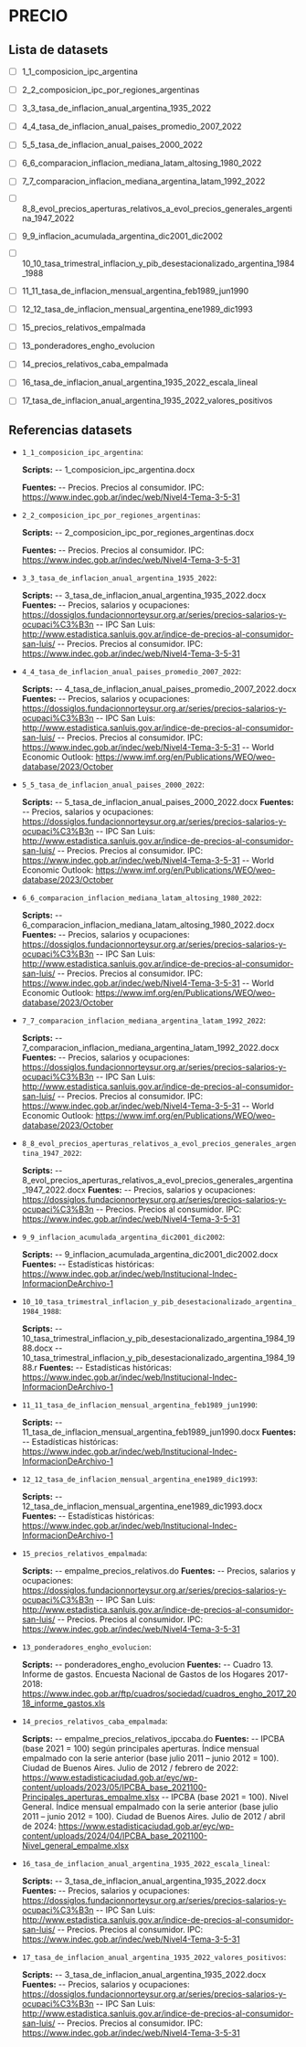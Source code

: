 # PRECIO

## Lista de datasets


- [ ] 1_1_composicion_ipc_argentina
- [ ] 2_2_composicion_ipc_por_regiones_argentinas
- [ ] 3_3_tasa_de_inflacion_anual_argentina_1935_2022
- [ ] 4_4_tasa_de_inflacion_anual_paises_promedio_2007_2022
- [ ] 5_5_tasa_de_inflacion_anual_paises_2000_2022
- [ ] 6_6_comparacion_inflacion_mediana_latam_altosing_1980_2022
- [ ] 7_7_comparacion_inflacion_mediana_argentina_latam_1992_2022
- [ ] 8_8_evol_precios_aperturas_relativos_a_evol_precios_generales_argentina_1947_2022
- [ ] 9_9_inflacion_acumulada_argentina_dic2001_dic2002
- [ ] 10_10_tasa_trimestral_inflacion_y_pib_desestacionalizado_argentina_1984_1988
- [ ] 11_11_tasa_de_inflacion_mensual_argentina_feb1989_jun1990
- [ ] 12_12_tasa_de_inflacion_mensual_argentina_ene1989_dic1993
- [ ] 15_precios_relativos_empalmada
- [ ] 13_ponderadores_engho_evolucion
- [ ] 14_precios_relativos_caba_empalmada
- [ ] 16_tasa_de_inflacion_anual_argentina_1935_2022_escala_lineal
- [ ] 17_tasa_de_inflacion_anual_argentina_1935_2022_valores_positivos


## Referencias datasets



- `1_1_composicion_ipc_argentina`:

  **Scripts:**
-- 1_composicion_ipc_argentina.docx

  **Fuentes:**
-- Precios. Precios al consumidor. IPC: https://www.indec.gob.ar/indec/web/Nivel4-Tema-3-5-31

- `2_2_composicion_ipc_por_regiones_argentinas`:

  **Scripts:**
-- 2_composicion_ipc_por_regiones_argentinas.docx

  **Fuentes:**
-- Precios. Precios al consumidor. IPC: https://www.indec.gob.ar/indec/web/Nivel4-Tema-3-5-31

- `3_3_tasa_de_inflacion_anual_argentina_1935_2022`:

  **Scripts:**
-- 3_tasa_de_inflacion_anual_argentina_1935_2022.docx
  **Fuentes:**
-- Precios, salarios y ocupaciones: https://dossiglos.fundacionnorteysur.org.ar/series/precios-salarios-y-ocupaci%C3%B3n
-- IPC San Luis: http://www.estadistica.sanluis.gov.ar/indice-de-precios-al-consumidor-san-luis/
-- Precios. Precios al consumidor. IPC: https://www.indec.gob.ar/indec/web/Nivel4-Tema-3-5-31

- `4_4_tasa_de_inflacion_anual_paises_promedio_2007_2022`:

  **Scripts:**
-- 4_tasa_de_inflacion_anual_paises_promedio_2007_2022.docx
  **Fuentes:**
-- Precios, salarios y ocupaciones: https://dossiglos.fundacionnorteysur.org.ar/series/precios-salarios-y-ocupaci%C3%B3n
-- IPC San Luis: http://www.estadistica.sanluis.gov.ar/indice-de-precios-al-consumidor-san-luis/
-- Precios. Precios al consumidor. IPC: https://www.indec.gob.ar/indec/web/Nivel4-Tema-3-5-31
-- World Economic Outlook: https://www.imf.org/en/Publications/WEO/weo-database/2023/October

- `5_5_tasa_de_inflacion_anual_paises_2000_2022`:

  **Scripts:**
-- 5_tasa_de_inflacion_anual_paises_2000_2022.docx
  **Fuentes:**
-- Precios, salarios y ocupaciones: https://dossiglos.fundacionnorteysur.org.ar/series/precios-salarios-y-ocupaci%C3%B3n
-- IPC San Luis: http://www.estadistica.sanluis.gov.ar/indice-de-precios-al-consumidor-san-luis/
-- Precios. Precios al consumidor. IPC: https://www.indec.gob.ar/indec/web/Nivel4-Tema-3-5-31
-- World Economic Outlook: https://www.imf.org/en/Publications/WEO/weo-database/2023/October

- `6_6_comparacion_inflacion_mediana_latam_altosing_1980_2022`:

  **Scripts:**
-- 6_comparacion_inflacion_mediana_latam_altosing_1980_2022.docx
  **Fuentes:**
-- Precios, salarios y ocupaciones: https://dossiglos.fundacionnorteysur.org.ar/series/precios-salarios-y-ocupaci%C3%B3n
-- IPC San Luis: http://www.estadistica.sanluis.gov.ar/indice-de-precios-al-consumidor-san-luis/
-- Precios. Precios al consumidor. IPC: https://www.indec.gob.ar/indec/web/Nivel4-Tema-3-5-31
-- World Economic Outlook: https://www.imf.org/en/Publications/WEO/weo-database/2023/October

- `7_7_comparacion_inflacion_mediana_argentina_latam_1992_2022`:

  **Scripts:**
-- 7_comparacion_inflacion_mediana_argentina_latam_1992_2022.docx
  **Fuentes:**
-- Precios, salarios y ocupaciones: https://dossiglos.fundacionnorteysur.org.ar/series/precios-salarios-y-ocupaci%C3%B3n
-- IPC San Luis: http://www.estadistica.sanluis.gov.ar/indice-de-precios-al-consumidor-san-luis/
-- Precios. Precios al consumidor. IPC: https://www.indec.gob.ar/indec/web/Nivel4-Tema-3-5-31
-- World Economic Outlook: https://www.imf.org/en/Publications/WEO/weo-database/2023/October

- `8_8_evol_precios_aperturas_relativos_a_evol_precios_generales_argentina_1947_2022`:

  **Scripts:**
-- 8_evol_precios_aperturas_relativos_a_evol_precios_generales_argentina_1947_2022.docx
  **Fuentes:**
-- Precios, salarios y ocupaciones: https://dossiglos.fundacionnorteysur.org.ar/series/precios-salarios-y-ocupaci%C3%B3n
-- Precios. Precios al consumidor. IPC: https://www.indec.gob.ar/indec/web/Nivel4-Tema-3-5-31

- `9_9_inflacion_acumulada_argentina_dic2001_dic2002`:

  **Scripts:**
-- 9_inflacion_acumulada_argentina_dic2001_dic2002.docx
  **Fuentes:**
-- Estadísticas históricas: https://www.indec.gob.ar/indec/web/Institucional-Indec-InformacionDeArchivo-1

- `10_10_tasa_trimestral_inflacion_y_pib_desestacionalizado_argentina_1984_1988`:

  **Scripts:**
-- 10_tasa_trimestral_inflacion_y_pib_desestacionalizado_argentina_1984_1988.docx
-- 10_tasa_trimestral_inflacion_y_pib_desestacionalizado_argentina_1984_1988.r
  **Fuentes:**
-- Estadísticas históricas: https://www.indec.gob.ar/indec/web/Institucional-Indec-InformacionDeArchivo-1

- `11_11_tasa_de_inflacion_mensual_argentina_feb1989_jun1990`:

  **Scripts:**
-- 11_tasa_de_inflacion_mensual_argentina_feb1989_jun1990.docx
  **Fuentes:**
-- Estadísticas históricas: https://www.indec.gob.ar/indec/web/Institucional-Indec-InformacionDeArchivo-1

- `12_12_tasa_de_inflacion_mensual_argentina_ene1989_dic1993`:

  **Scripts:**
-- 12_tasa_de_inflacion_mensual_argentina_ene1989_dic1993.docx
  **Fuentes:**
-- Estadísticas históricas: https://www.indec.gob.ar/indec/web/Institucional-Indec-InformacionDeArchivo-1

- `15_precios_relativos_empalmada`:

  **Scripts:**
-- empalme_precios_relativos.do
  **Fuentes:**
-- Precios, salarios y ocupaciones: https://dossiglos.fundacionnorteysur.org.ar/series/precios-salarios-y-ocupaci%C3%B3n
-- IPC San Luis: http://www.estadistica.sanluis.gov.ar/indice-de-precios-al-consumidor-san-luis/
-- Precios. Precios al consumidor. IPC: https://www.indec.gob.ar/indec/web/Nivel4-Tema-3-5-31

- `13_ponderadores_engho_evolucion`:

  **Scripts:**
-- ponderadores_engho_evolucion
  **Fuentes:**
-- Cuadro 13. Informe de gastos. Encuesta Nacional de Gastos de los Hogares 2017-2018: https://www.indec.gob.ar/ftp/cuadros/sociedad/cuadros_engho_2017_2018_informe_gastos.xls

- `14_precios_relativos_caba_empalmada`:

  **Scripts:**
-- empalme_precios_relativos_ipccaba.do
  **Fuentes:**
-- IPCBA (base 2021 = 100) según principales aperturas. Índice mensual empalmado con la serie anterior (base julio 2011 – junio 2012 = 100). Ciudad de Buenos Aires. Julio de 2012 / febrero de 2022: https://www.estadisticaciudad.gob.ar/eyc/wp-content/uploads/2023/05/IPCBA_base_2021100-Principales_aperturas_empalme.xlsx
-- IPCBA (base 2021 = 100). Nivel General. Índice mensual empalmado con la serie anterior (base julio 2011 – junio 2012 = 100). Ciudad de Buenos Aires. Julio de 2012 / abril de 2024: https://www.estadisticaciudad.gob.ar/eyc/wp-content/uploads/2024/04/IPCBA_base_2021100-Nivel_general_empalme.xlsx

- `16_tasa_de_inflacion_anual_argentina_1935_2022_escala_lineal`:

  **Scripts:**
-- 3_tasa_de_inflacion_anual_argentina_1935_2022.docx
  **Fuentes:**
-- Precios, salarios y ocupaciones: https://dossiglos.fundacionnorteysur.org.ar/series/precios-salarios-y-ocupaci%C3%B3n
-- IPC San Luis: http://www.estadistica.sanluis.gov.ar/indice-de-precios-al-consumidor-san-luis/
-- Precios. Precios al consumidor. IPC: https://www.indec.gob.ar/indec/web/Nivel4-Tema-3-5-31

- `17_tasa_de_inflacion_anual_argentina_1935_2022_valores_positivos`:

  **Scripts:**
-- 3_tasa_de_inflacion_anual_argentina_1935_2022.docx
  **Fuentes:**
-- Precios, salarios y ocupaciones: https://dossiglos.fundacionnorteysur.org.ar/series/precios-salarios-y-ocupaci%C3%B3n
-- IPC San Luis: http://www.estadistica.sanluis.gov.ar/indice-de-precios-al-consumidor-san-luis/
-- Precios. Precios al consumidor. IPC: https://www.indec.gob.ar/indec/web/Nivel4-Tema-3-5-31
